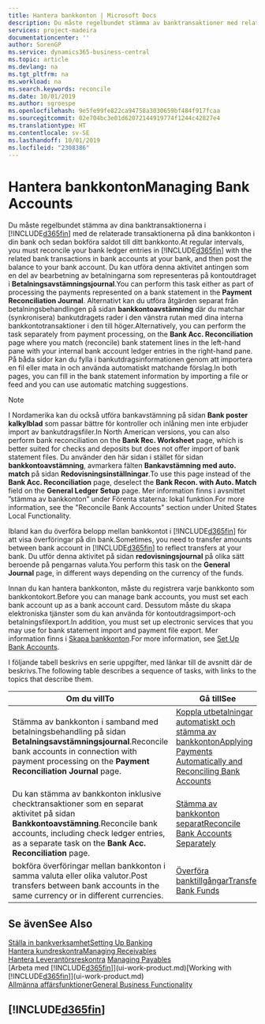 ```yaml
---
title: Hantera bankkonton | Microsoft Docs
description: Du måste regelbundet stämma av banktransaktioner med relaterade banktransaktioner i dina bankkonton.
services: project-madeira
documentationcenter: ''
author: SorenGP
ms.service: dynamics365-business-central
ms.topic: article
ms.devlang: na
ms.tgt_pltfrm: na
ms.workload: na
ms.search.keywords: reconcile
ms.date: 10/01/2019
ms.author: sgroespe
ms.openlocfilehash: 9e5fe99fe822ca94758a3030659bf484f917fcaa
ms.sourcegitcommit: 02e704bc3e01d62072144919774f1244c42827e4
ms.translationtype: HT
ms.contentlocale: sv-SE
ms.lasthandoff: 10/01/2019
ms.locfileid: "2308386"
---
```

# <a name="managing-bank-accounts"></a><span data-ttu-id="14076-103">Hantera bankkonton</span><span class="sxs-lookup"><span data-stu-id="14076-103">Managing Bank Accounts</span></span>
<span data-ttu-id="14076-104">Du måste regelbundet stämma av dina banktransaktionerna i [!INCLUDE[d365fin](includes/d365fin_md.md)] med de relaterade transaktionerna på dina bankkonton i din bank och sedan bokföra saldot till ditt bankkonto.</span><span class="sxs-lookup"><span data-stu-id="14076-104">At regular intervals, you must reconcile your bank ledger entries in [!INCLUDE[d365fin](includes/d365fin_md.md)] with the related bank transactions in bank accounts at your bank, and then post the balance to your bank account.</span></span> <span data-ttu-id="14076-105">Du kan utföra denna aktivitet antingen som en del av bearbetning av betalningarna som representeras på kontoutdraget i **Betalningsavstämningsjournal**.</span><span class="sxs-lookup"><span data-stu-id="14076-105">You can perform this task either as part of processing the payments represented on a bank statement in the **Payment Reconciliation Journal**.</span></span> <span data-ttu-id="14076-106">Alternativt kan du utföra åtgärden separat från betalningsbehandlingen på sidan **bankkontoavstämning** där du matchar (synkronisera) bankutdragets rader i den vänstra rutan med dina interna bankkontotransaktioner i den till höger.</span><span class="sxs-lookup"><span data-stu-id="14076-106">Alternatively, you can perform the task separately from payment processing, on the **Bank Acc. Reconciliation** page where you match (reconcile) bank statement lines in the left-hand pane with your internal bank account ledger entries in the right-hand pane.</span></span> <span data-ttu-id="14076-107">På båda sidor kan du fylla i bankutdragsinformationen genom att importera en fil eller mata in och använda automatiskt matchande förslag.</span><span class="sxs-lookup"><span data-stu-id="14076-107">In both pages, you can fill in the bank statement information by importing a file or feed and you can use automatic matching suggestions.</span></span>

> [!NOTE]  
> <span data-ttu-id="14076-108">I Nordamerika kan du också utföra bankavstämning på sidan **Bank poster kalkylblad** som passar bättre för kontroller och inlåning men inte erbjuder import av bankutdragsfiler.</span><span class="sxs-lookup"><span data-stu-id="14076-108">In North American versions, you can also perform bank reconciliation on the **Bank Rec. Worksheet** page, which is better suited for checks and deposits but does not offer import of bank statement files.</span></span> <span data-ttu-id="14076-109">Du använder den här sidan i stället för sidan **bankkontoavstämning**, avmarkera fälten **Bankavstämning med auto. match** på sidan **Redovisningsinställningar**.</span><span class="sxs-lookup"><span data-stu-id="14076-109">To use this page instead of the **Bank Acc. Reconciliation** page, deselect the **Bank Recon. with Auto. Match** field on the **General Ledger Setup** page.</span></span> <span data-ttu-id="14076-110">Mer information finns i avsnittet ”stämma av bankkonton” under Förenta staterna: lokal funktion.</span><span class="sxs-lookup"><span data-stu-id="14076-110">For more information, see the "Reconcile Bank Accounts" section under United States Local Functionality.</span></span>

<span data-ttu-id="14076-111">Ibland kan du överföra belopp mellan bankkontot i [!INCLUDE[d365fin](includes/d365fin_md.md)] för att visa överföringar på din bank.</span><span class="sxs-lookup"><span data-stu-id="14076-111">Sometimes, you need to transfer amounts between bank account in [!INCLUDE[d365fin](includes/d365fin_md.md)] to reflect transfers at your bank.</span></span> <span data-ttu-id="14076-112">Du utför denna aktivitet på sidan **redovisningsjournal** på olika sätt beroende på pengarnas valuta.</span><span class="sxs-lookup"><span data-stu-id="14076-112">You perform this task on the **General Journal** page, in different ways depending on the currency of the funds.</span></span>

<span data-ttu-id="14076-113">Innan du kan hantera bankkonton, måste du registrera varje bankkonto som bankkontokort.</span><span class="sxs-lookup"><span data-stu-id="14076-113">Before you can manage bank accounts, you must set each bank account up as a bank account card.</span></span> <span data-ttu-id="14076-114">Dessutom måste du skapa elektroniska tjänster som du kan använda för kontoutdragsimport-och betalningsfilexport.</span><span class="sxs-lookup"><span data-stu-id="14076-114">In addition, you must set up electronic services that you may use for bank statement import and payment file export.</span></span> <span data-ttu-id="14076-115">Mer information finns i [Skapa bankkonton](bank-setup-banking.md).</span><span class="sxs-lookup"><span data-stu-id="14076-115">For more information, see [Set Up Bank Accounts](bank-setup-banking.md).</span></span>

<span data-ttu-id="14076-116">I följande tabell beskrivs en serie uppgifter, med länkar till de avsnitt där de beskrivs.</span><span class="sxs-lookup"><span data-stu-id="14076-116">The following table describes a sequence of tasks, with links to the topics that describe them.</span></span>

| <span data-ttu-id="14076-117">Om du vill</span><span class="sxs-lookup"><span data-stu-id="14076-117">To</span></span> | <span data-ttu-id="14076-118">Gå till</span><span class="sxs-lookup"><span data-stu-id="14076-118">See</span></span> |
| --- | --- |
| <span data-ttu-id="14076-119">Stämma av bankkonton i samband med betalningsbehandling på sidan **Betalningsavstämningsjournal**.</span><span class="sxs-lookup"><span data-stu-id="14076-119">Reconcile bank accounts in connection with payment processing on the **Payment Reconciliation Journal** page.</span></span> |[<span data-ttu-id="14076-120">Koppla utbetalningar automatiskt och stämma av bankkonton</span><span class="sxs-lookup"><span data-stu-id="14076-120">Applying Payments Automatically and Reconciling Bank Accounts</span></span>](receivables-apply-payments-auto-reconcile-bank-accounts.md) |
| <span data-ttu-id="14076-121">Du kan stämma av bankkonton inklusive checktransaktioner som en separat aktivitet på sidan **Bankkontoavstämning**.</span><span class="sxs-lookup"><span data-stu-id="14076-121">Reconcile bank accounts, including check ledger entries, as a separate task on the **Bank Acc. Reconciliation** page.</span></span> |[<span data-ttu-id="14076-122">Stämma av bankkonton separat</span><span class="sxs-lookup"><span data-stu-id="14076-122">Reconcile Bank Accounts Separately</span></span>](bank-how-reconcile-bank-accounts-separately.md) |
| <span data-ttu-id="14076-123">bokföra överföringar mellan bankkonton i samma valuta eller olika valutor.</span><span class="sxs-lookup"><span data-stu-id="14076-123">Post transfers between bank accounts in the same currency or in different currencies.</span></span> |[<span data-ttu-id="14076-124">Överföra banktillgångar</span><span class="sxs-lookup"><span data-stu-id="14076-124">Transfer Bank Funds</span></span>](bank-how-transfer-bank-funds.md) |

## <a name="see-also"></a><span data-ttu-id="14076-125">Se även</span><span class="sxs-lookup"><span data-stu-id="14076-125">See Also</span></span>
[<span data-ttu-id="14076-126">Ställa in bankverksamhet</span><span class="sxs-lookup"><span data-stu-id="14076-126">Setting Up Banking</span></span>](bank-setup-banking.md)  
[<span data-ttu-id="14076-127">Hantera kundreskontra</span><span class="sxs-lookup"><span data-stu-id="14076-127">Managing Receivables</span></span>](receivables-manage-receivables.md)  
<span data-ttu-id="14076-128">[Hantera Leverantörsreskontra](payables-manage-payables.md)  </span><span class="sxs-lookup"><span data-stu-id="14076-128">[Managing Payables](payables-manage-payables.md)  </span></span>  
<span data-ttu-id="14076-129">[Arbeta med [!INCLUDE[d365fin](includes/d365fin_md.md)]](ui-work-product.md)</span><span class="sxs-lookup"><span data-stu-id="14076-129">[Working with [!INCLUDE[d365fin](includes/d365fin_md.md)]](ui-work-product.md)</span></span>  
[<span data-ttu-id="14076-130">Allmänna affärsfunktioner</span><span class="sxs-lookup"><span data-stu-id="14076-130">General Business Functionality</span></span>](ui-across-business-areas.md)  

## [!INCLUDE[d365fin](includes/free_trial_md.md)]  
 
